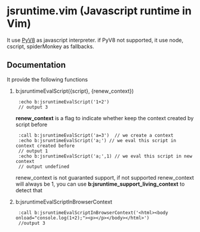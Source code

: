jsruntime.vim (Javascript runtime in Vim)
=============

It use [PyV8](http://code.google.com/p/pyv8/) as javascript interpreter. if PyV8 not supported, it use node, cscript, spiderMonkey as fallbacks. 

Documentation
-------------

It provide the following functions

1. b:jsruntimeEvalScript({script}, {renew_context})

        :echo b:jsruntimeEvalScript('1+2')
        // output 3
    
    __renew\_context__ is a flag to indicate whether keep the context created by script before
        
        :call b:jsruntimeEvalScript('a=3')  // we create a context
        :echo b:jsruntimeEvalScript('a;') // we eval this script in context created before
        // output 1
        :echo b:jsruntimeEvalScript('a;',1) // we eval this script in new context
        // output undefined
   
    renew\_context is not guaranted support, if not supported renew\_context will always be 1, you can use __b:jsruntime_support_living_context__ to detect that
2. b:jsruntimeEvalScriptInBrowserContext

        :call b:jsruntimeEvalScriptInBrowserContext('<html><body onload="console.log(1+2);"><p></p></body></html>')
        //output 3
